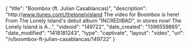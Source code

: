 {
    "title": "Boombox (ft. Julian Casablancas)",
    "description": "http:\/\/www.itunes.com\/thelonelyisland The video for Boombox is here! From The Lonely Island's debut album \"INCREDIBAD\", in stores now! The Lonely Island is A...",
    "videoid": "149722",
    "date_created": "1396559865",
    "date_modified": "1418181243",
    "type": "captivate",
    "layout": "video",
    "url": "\/v\/boombox-ft-julian-casablancas\/149722"
}